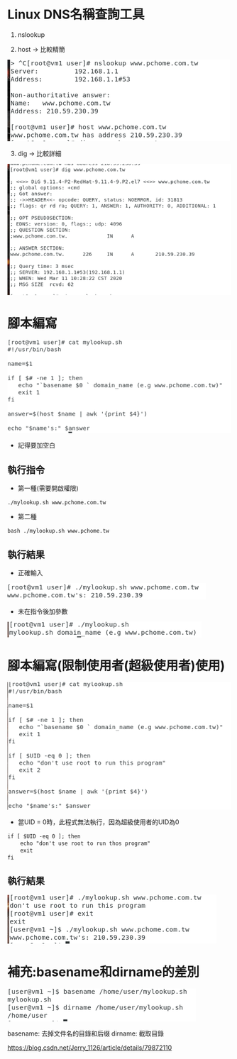# Linux DNS名稱查詢工具

1. nslookup

2. host -> 比較精簡

![0311-01](https://github.com/z002020821/Linux_note/blob/master/20200311/0311-01.png)

3. dig -> 比較詳細 

![0311-02](https://github.com/z002020821/Linux_note/blob/master/20200311/0311-02.png)

# 腳本編寫

![0311-03](https://github.com/z002020821/Linux_note/blob/master/20200311/0311-03.png)
* 記得要加空白

## 執行指令
* 第一種(需要開啟權限)
```
./mylookup.sh www.pchome.com.tw
```
* 第二種
```
bash ./mylookup.sh www.pchome.tw
```

## 執行結果
* 正確輸入

![0311-04](https://github.com/z002020821/Linux_note/blob/master/20200311/0311-04.png)
* 未在指令後加參數

![0311-05](https://github.com/z002020821/Linux_note/blob/master/20200311/0311-05.png)

# 腳本編寫(限制使用者(超級使用者)使用)

![0311-06](https://github.com/z002020821/Linux_note/blob/master/20200311/0311-06.png)

* 當UID = 0時，此程式無法執行，因為超級使用者的UID為0
```
if [ $UID -eq 0 ]; then
    echo "don't use root to run thos program"
    exit
fi
```
## 執行結果
![0311-07](https://github.com/z002020821/Linux_note/blob/master/20200311/0311-07.png)

# 補充:basename和dirname的差別

![0311-08](https://github.com/z002020821/Linux_note/blob/master/20200311/0311-08.png)

basename: 去掉文件名的目錄和后缀
dirname: 截取目錄

<https://blog.csdn.net/Jerry_1126/article/details/79872110>




